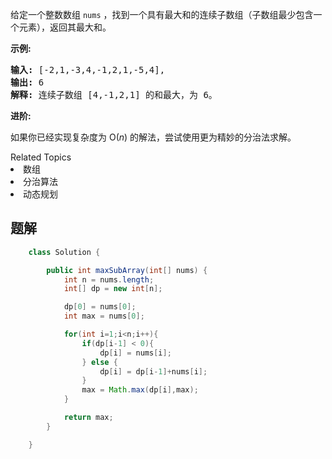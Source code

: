 <p>给定一个整数数组 <code>nums</code>&nbsp;，找到一个具有最大和的连续子数组（子数组最少包含一个元素），返回其最大和。</p>

<p><strong>示例:</strong></p>

<pre><strong>输入:</strong> [-2,1,-3,4,-1,2,1,-5,4],
<strong>输出:</strong> 6
<strong>解释:</strong>&nbsp;连续子数组&nbsp;[4,-1,2,1] 的和最大，为&nbsp;6。
</pre>

<p><strong>进阶:</strong></p>

<p>如果你已经实现复杂度为 O(<em>n</em>) 的解法，尝试使用更为精妙的分治法求解。</p>
<div><div>Related Topics</div><div><li>数组</li><li>分治算法</li><li>动态规划</li></div></div>

## 题解

```java
    class Solution {

        public int maxSubArray(int[] nums) {
            int n = nums.length;
            int[] dp = new int[n];

            dp[0] = nums[0];
            int max = nums[0];

            for(int i=1;i<n;i++){
                if(dp[i-1] < 0){
                    dp[i] = nums[i];
                } else {
                    dp[i] = dp[i-1]+nums[i];
                }
                max = Math.max(dp[i],max);
            }

            return max;
        }

    }
```